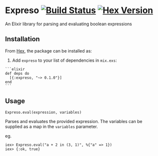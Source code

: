 # Expreso [![Build Status](https://travis-ci.org/ympons/expreso.svg?branch=master)](https://travis-ci.org/ympons/expreso) [![Hex Version](https://img.shields.io/hexpm/v/expreso.svg)](https://hex.pm/packages/expreso)
An Elixir library for parsing and evaluating boolean expressions

## Installation

From [Hex](https://hex.pm/packages/expreso), the package can be installed as:

  1. Add `expreso` to your list of dependencies in `mix.exs`:

    ```elixir
    def deps do
      [{:expreso, "~> 0.1.0"}]
    end
    ```

## Usage

```
Expreso.eval(expression, variables)
```

Parses and evaluates the provided expression. The variables can be supplied as a map in the `variables` parameter.

eg.
```
iex> Expreso.eval("a + 2 in (3, 1)", %{"a" => 1})
iex> {:ok, true}
```

